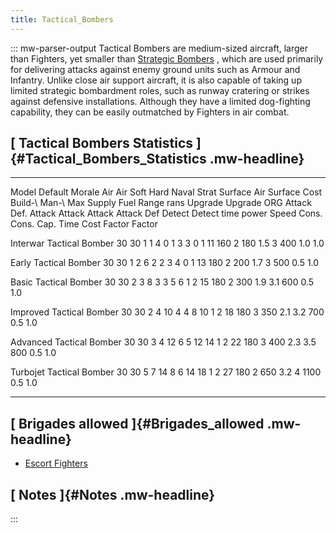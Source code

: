 ```yaml
---
title: Tactical_Bombers
---
```

::: mw-parser-output
Tactical Bombers are medium-sized aircraft, larger than Fighters, yet
smaller than [Strategic
Bombers](/wiki/Strategic_Bombers "Strategic Bombers") , which are used
primarily for delivering attacks against enemy ground units such as
Armour and Infantry. Unlike close air support aircraft, it is also
capable of taking up limited strategic bombardment roles, such as runway
cratering or strikes against defensive installations. Although they have
a limited dog-fighting capability, they can be easily outmatched by
Fighters in air combat.

## [ Tactical Bombers Statistics ]{#Tactical_Bombers_Statistics .mw-headline}

  -------------------------- --------- -------- -------- ------ -------- -------- -------- -------- --------- -------- --------- --- ------ --------- ------- ------- -------- ------- ------- ------ --------- ---------
  Model                      Default   Morale   Air      Air    Soft     Hard     Naval    Strat    Surface   Air      Surface       Cost   Build-\   Man-\   Max     Supply   Fuel    Range   rans   Upgrade   Upgrade
                             ORG                Attack   Def.   Attack   Attack   Attack   Attack   Def       Detect   Detect               time      power   Speed   Cons.    Cons.           Cap.   Time      Cost
                                                                                                                                                                                                      Factor    Factor

  Interwar Tactical Bomber   30        30       1        1      4        0        1        3        3         0        1             11     160       2       180     1.5      3       400            1.0       1.0

  Early Tactical Bomber      30        30       1        2      6        2        2        3        4         0        1             13     180       2       200     1.7      3       500            0.5       1.0

  Basic Tactical Bomber      30        30       2        3      8        3        3        5        6         1        2             15     180       2       300     1.9      3.1     600            0.5       1.0

  Improved Tactical Bomber   30        30       2        4      10       4        4        8        10        1        2             18     180       3       350     2.1      3.2     700            0.5       1.0

  Advanced Tactical Bomber   30        30       3        4      12       6        5        12       14        1        2             22     180       3       400     2.3      3.5     800            0.5       1.0

  Turbojet Tactical Bomber   30        30       5        7      14       8        6        14       18        1        2             27     180       2       650     3.2      4       1100           0.5       1.0
  -------------------------- --------- -------- -------- ------ -------- -------- -------- -------- --------- -------- --------- --- ------ --------- ------- ------- -------- ------- ------- ------ --------- ---------

## [ Brigades allowed ]{#Brigades_allowed .mw-headline}

-   [Escort Fighters](/wiki/Escort_Fighters "Escort Fighters")

## [ Notes ]{#Notes .mw-headline}
:::
